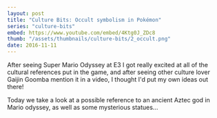 ```yaml
---
layout: post
title: "Culture Bits: Occult symbolism in Pokémon"
series: "culture-bits"
embed: https://www.youtube.com/embed/4Ktg0J_ZDc8
thumb: "/assets/thumbnails/culture-bits/2_occult.png"
date: 2016-11-11
---
```


After seeing Super Mario Odyssey at E3 I got really excited at all of the cultural references put in the game, and after seeing other culture lover Gaijin Goomba mention it in a video, I thought I'd put my own ideas out there!

Today we take a look at a possible reference to an ancient Aztec god in Mario odyssey, as well as some mysterious statues...
